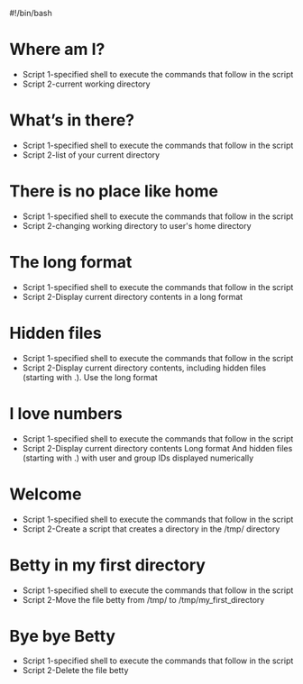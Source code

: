 #!/bin/bash
#  Where am I?
* Script 1-specified shell to execute the commands that follow in the script
* Script 2-current working directory

#  What’s in there?
* Script 1-specified shell to execute the commands that follow in the script
* Script 2-list of your current directory

# There is no place like home
* Script 1-specified shell to execute the commands that follow in the script
* Script 2-changing working directory to user's home directory

# The long format
* Script 1-specified shell to execute the commands that follow in the script
* Script 2-Display current directory contents in a long format

# Hidden files
* Script 1-specified shell to execute the commands that follow in the script
* Script 2-Display current directory contents, including hidden files (starting with .). Use the long format

#  I love numbers
* Script 1-specified shell to execute the commands that follow in the script
* Script 2-Display current directory contents
   Long format
   And hidden files (starting with .)
   with user and group IDs displayed numerically

# Welcome
* Script 1-specified shell to execute the commands that follow in the script
* Script 2-Create a script that creates a directory in the /tmp/ directory

# Betty in my first directory
* Script 1-specified shell to execute the commands that follow in the script
* Script 2-Move the file betty from /tmp/ to /tmp/my_first_directory

# Bye bye Betty
* Script 1-specified shell to execute the commands that follow in the script
* Script 2-Delete the file betty

